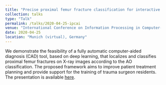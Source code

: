 ```yaml
---
title: "Precise proximal femur fracture classification for interactive training and surgical planning"
collection: talks
type: "Talk"
permalink: /talks/2020-04-25-ipcai
venue: "International Conference on Information Processing in Computer-Assisted Interventions -- IPCAI"
date: 2020-04-25
location: "Munich (virtual), Germany"
---
```


We demonstrate the feasibility of a fully automatic computer-aided diagnosis (CAD) tool, based on deep learning, that localizes and classifies proximal femur fractures on X-ray images according to the AO classification. The proposed framework aims to improve patient treatment planning and provide support for the training of trauma surgeon residents. The presentation is available [here](https://vimeo.com/429545663/1ad3988e2e).